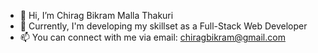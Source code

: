 - 👋 Hi, I’m Chirag Bikram Malla Thakuri
- 🌱 Currently, I'm developing my skillset as a Full-Stack Web Developer
- 📫 You can connect with me via email: chiragbikram@gmail.com 

<!---
chiragthakuri/chiragthakuri is a ✨ special ✨ repository because its `README.md` (this file) appears on your GitHub profile.
You can click the Preview link to take a look at your changes.
--->
